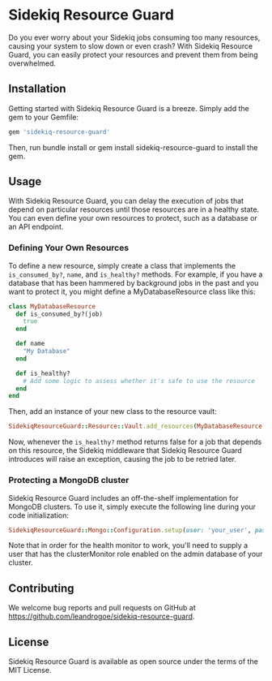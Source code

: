 # Sidekiq Resource Guard
Do you ever worry about your Sidekiq jobs consuming too many resources, causing your system to slow down or even crash? With Sidekiq Resource Guard, you can easily protect your resources and prevent them from being overwhelmed.

## Installation
Getting started with Sidekiq Resource Guard is a breeze. Simply add the gem to your Gemfile:

```ruby
gem 'sidekiq-resource-guard'
```

Then, run bundle install or gem install sidekiq-resource-guard to install the gem.

## Usage
With Sidekiq Resource Guard, you can delay the execution of jobs that depend on particular resources until those resources are in a healthy state. You can even define your own resources to protect, such as a database or an API endpoint.

### Defining Your Own Resources
To define a new resource, simply create a class that implements the `is_consumed_by?`, `name`, and `is_healthy?` methods. For example, if you have a database that has been hammered by background jobs in the past and you want to protect it, you might define a MyDatabaseResource class like this:

```ruby
class MyDatabaseResource
  def is_consumed_by?(job)
    true
  end

  def name
    "My Database"
  end

  def is_healthy?
    # Add some logic to assess whether it's safe to use the resource
  end
end
```

Then, add an instance of your new class to the resource vault:

```ruby
SidekiqResourceGuard::Resource::Vault.add_resources(MyDatabaseResource.new)
```

Now, whenever the `is_healthy?` method returns false for a job that depends on this resource, the Sidekiq middleware that Sidekiq Resource Guard introduces will raise an exception, causing the job to be retried later.

### Protecting a MongoDB cluster
Sidekiq Resource Guard includes an off-the-shelf implementation for MongoDB clusters. To use it, simply execute the following line during your code initialization:

```ruby
SidekiqResourceGuard::Mongo::Configuration.setup(user: 'your_user', password: 'your_password')
```
Note that in order for the health monitor to work, you'll need to supply a user that has the clusterMonitor role enabled on the admin database of your cluster.

## Contributing
We welcome bug reports and pull requests on GitHub at https://github.com/leandrogoe/sidekiq-resource-guard.

## License
Sidekiq Resource Guard is available as open source under the terms of the MIT License.
